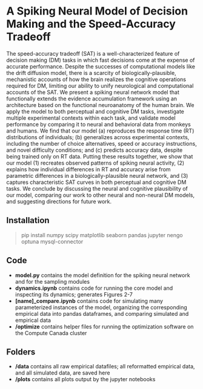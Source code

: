 # A Spiking Neural Model of Decision Making and the Speed-Accuracy Tradeoff

The speed-accuracy tradeoff (SAT) is a well-characterized feature of decision making (DM) tasks in which fast decisions come at the expense of accurate performance. Despite the successes of computational models like the drift diffusion model, there is a scarcity of biologically-plausible, mechanistic accounts of how the brain realizes the cognitive operations required for DM, limiting our ability to unify neurological and computational accounts of the SAT. We present a spiking neural network model that functionally extends the evidence accumulation framework using an architecture based on the functional neuroanatomy of the human brain. We apply the model to both perceptual and cognitive DM tasks, investigate multiple experimental contexts within each task, and validate model performance by comparing it to neural and behavioral data from monkeys and humans. We find that our model (a) reproduces the response time (RT) distributions of individuals; (b) generalizes across experimental contexts, including the number of choice alternatives, speed or accuracy instructions, and novel difficulty conditions; and (c) predicts accuracy data, despite being trained only on RT data. Putting these results together, we show that our model (1) recreates observed patterns of spiking neural activity, (2) explains how individual differences in RT and accuracy arise from parametric differences in a biologically-plausible neural network, and (3) captures characteristic SAT curves in both perceptual and cognitive DM tasks. We conclude by discussing the neural and cognitive plausibility of our model, comparing our work to other neural and non-neural DM models, and suggesting directions for future work.

## Installation
 > pip install numpy scipy matplotlib seaborn pandas jupyter nengo optuna mysql-connector
 
## Code
 - **model.py** contains the model definition for the spiking neural network and for the sampling modules
 - **dynamics.ipynb** contains code for running the core model and inspecting its dynamics; generates Figures 2-7
 - **[name]_compare.ipynb** contains code for simulating many parameterized instances of the model, organizing the corresponding empirical data into pandas dataframes, and comparing simulated and empirical data
 - **/optimize** contains helper files for running the optimization software on the Compute Canada cluster

## Folders
 - **/data** contains all raw empirical datafiles; all reformatted empirical data, and all simulated data, are saved here
 - **/plots** contains all plots output by the jupyter notebooks
